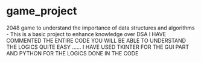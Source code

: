 # game_project
2048 game to understand the importance of data structures and algorithms - This is a basic project to enhance knowledge over DSA
I HAVE COMMENTED THE ENTIRE CODE YOU WILL BE ABLE TO UNDERSTAND THE LOGICS QUITE EASY ......
I HAVE USED TKINTER FOR THE GUI PART AND PYTHON FOR THE LOGICS DONE IN THE CODE
